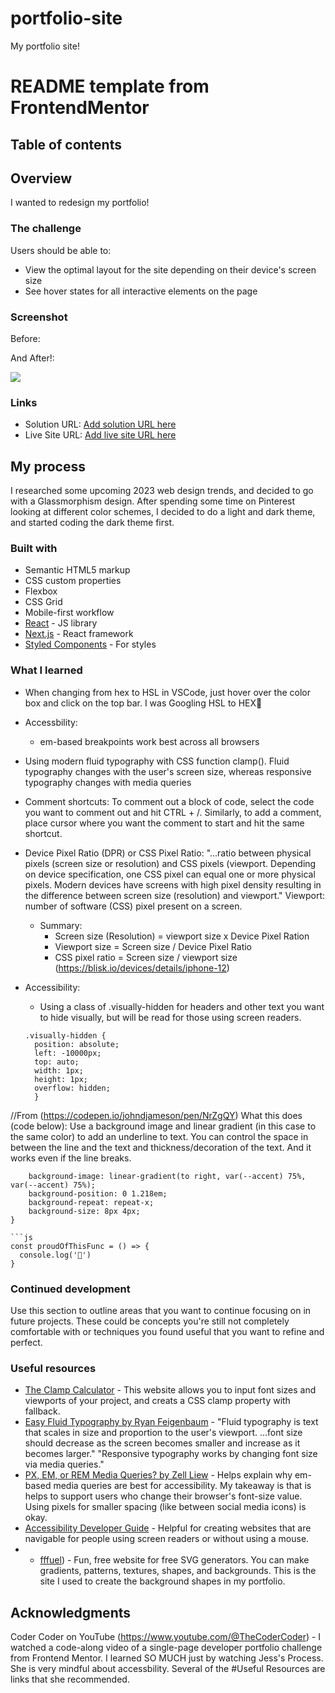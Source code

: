 # portfolio-site
My portfolio site! 
# README template from FrontendMentor

## Table of contents

## Overview
I wanted to redesign my portfolio! 

### The challenge

Users should be able to:

- View the optimal layout for the site depending on their device's screen size
- See hover states for all interactive elements on the page

### Screenshot

Before:

And After!:

![](./screenshot.jpg)


### Links

- Solution URL: [Add solution URL here](https://your-solution-url.com)
- Live Site URL: [Add live site URL here](https://your-live-site-url.com)

## My process

I researched some upcoming 2023 web design trends, and decided to go with a Glassmorphism design. After spending some time on Pinterest looking at different color schemes, I decided to do a light and dark theme, and started coding the dark theme first.


### Built with

- Semantic HTML5 markup
- CSS custom properties
- Flexbox
- CSS Grid
- Mobile-first workflow
- [React](https://reactjs.org/) - JS library
- [Next.js](https://nextjs.org/) - React framework
- [Styled Components](https://styled-components.com/) - For styles

### What I learned

- When changing from hex to HSL in VSCode, just hover over the color box and click on the top bar. I was Googling HSL to HEX🫡
- Accessbility: 
  - em-based breakpoints work best across all browsers
  
- Using modern fluid typography with CSS function clamp(). Fluid typography changes with the user's screen size, whereas responsive typography changes with media queries

- Comment shortcuts: To comment out a block of code, select the code you want to comment out and hit CTRL + /. Similarly, to add a comment, place cursor where you want the comment to start and hit the same shortcut. 

- Device Pixel Ratio (DPR) or CSS Pixel Ratio: "...ratio between physical pixels (screen size or resolution) and CSS pixels (viewport. Depending on device specification, one CSS pixel can equal one or more physical pixels. Modern devices have screens with high pixel density resulting in the difference between screen size (resolution) and viewport." Viewport: number of software (CSS) pixel present on a screen. 
  - Summary: 
    - Screen size (Resolution) = viewport size x Device Pixel Ration
    - Viewport size = Screen size / Device Pixel Ratio
    - CSS pixel ratio = Screen size / viewport size
(https://blisk.io/devices/details/iphone-12)

- Accessibility: 
  - Using a class of .visually-hidden for headers and other text you want to hide visually, but will be read for those using screen readers. 
  ```
  .visually-hidden {
    position: absolute;
    left: -10000px;
    top: auto;
    width: 1px;
    height: 1px;
    overflow: hidden;
    }
    ```
    
//From (https://codepen.io/johndjameson/pen/NrZgQY)
What this does (code below): Use a background image and linear gradient (in this case to the same color) to add an underline to text. You can control the space in between the line and the text and thickness/decoration of the text. And it works even if the line breaks.
```h1 span {
    background-image: linear-gradient(to right, var(--accent) 75%, var(--accent) 75%);
    background-position: 0 1.218em;
    background-repeat: repeat-x;
    background-size: 8px 4px;
}
```

 
```
```js
const proudOfThisFunc = () => {
  console.log('🎉')
}
```

### Continued development

Use this section to outline areas that you want to continue focusing on in future projects. These could be concepts you're still not completely comfortable with or techniques you found useful that you want to refine and perfect.

### Useful resources

- [The Clamp Calculator](https://royalfig.github.io/fluid-typography-calculator/) - This website allows you to input font sizes and viewports of your project, and creats a CSS clamp property with fallback.
- [Easy Fluid Typography by Ryan Feigenbaum](https://ryanfeigenbaum.com/fluid-typography/) - "Fluid typography is text that scales in size and proportion to the user's viewport. ...font size should decrease as the screen becomes smaller and increase as it becomes larger." "Responsive typography works by changing font size via media queries." 
- [PX, EM, or REM Media Queries? by Zell Liew](https://zellwk.com/blog/media-query-units/) - Helps explain why em-based media queries are best for accessibility. My takeaway is that is helps to support users who change their browser's font-size value. Using pixels for smaller spacing (like between social media icons) is okay. 
- [Accessibility Developer Guide](https://www.accessibility-developer-guide.com/) - Helpful for creating websites that are navigable for people using screen readers or without using a mouse.
- - [fffuel](https://fffuel.co/)) - Fun, free website for free SVG generators. You can make gradients, patterns, textures, shapes, and backgrounds. This is the site I used to create the background shapes in my portfolio. 

## Acknowledgments

Coder Coder on YouTube (https://www.youtube.com/@TheCoderCoder) - I watched a code-along video of a single-page developer portfolio challenge from Frontend Mentor. I learned SO MUCH just by watching Jess's Process. She is very mindful about accessbility. Several of the #Useful Resources are links that she recommended. 

